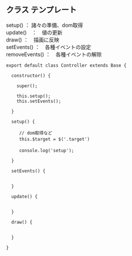 ## クラス テンプレート

setup() ： 諸々の準備、dom取得  
update()　：　値の更新  
draw() ：　描画に反映  
setEvents() ：　各種イベントの設定  
removeEvents() ：　各種イベントの解除    

```
export default class Controller extends Base {

  constructor() {

    super();

    this.setup();
    this.setEvents();

  }

  setup() {

　　　// dom取得など
　　　this.$target = $('.target')

　　　console.log('setup');

  }

  setEvents() {


  }

  update() {


  }

  draw() {


  }

}
```
